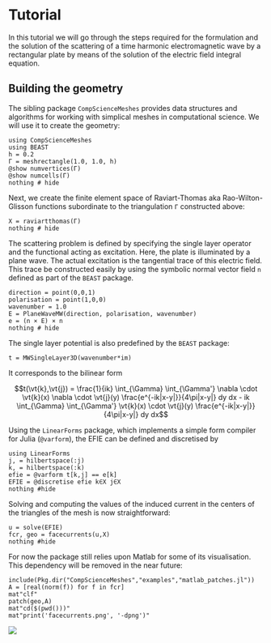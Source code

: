 # Tutorial

```math
\newcommand{\vt}[1]{\boldsymbol{#1}}
\newcommand{\uv}[1]{\hat{\boldsymbol{#1}}}
\newcommand{\arr}[1]{\mathsf{#1}}
\newcommand{\mat}[1]{\boldsymbol{\mathsf{#1}}}
```

In this tutorial we will go through the steps required for the formulation and the solution of the scattering of a time harmonic electromagnetic wave by a rectangular plate by means of the solution of the electric field integral equation.

## Building the geometry

The sibling package `CompScienceMeshes` provides data structures and algorithms for working with simplical meshes in computational science. We will use it to create the geometry:

```@example 1
using CompScienceMeshes
using BEAST
h = 0.2
Γ = meshrectangle(1.0, 1.0, h)
@show numvertices(Γ)
@show numcells(Γ)
nothing # hide
```

Next, we create the finite element space of Raviart-Thomas aka Rao-Wilton-Glisson functions subordinate to the triangulation `Γ` constructed above:

```@example 1
X = raviartthomas(Γ)
nothing # hide
```

The scattering problem is defined by specifying the single layer operator and the functional acting as excitation. Here, the plate is illuminated by a plane wave. The actual excitation is the tangential trace of this electric field. This trace be constructed easily by using the symbolic normal vector field `n` defined as part of the `BEAST` package.

```@example 1
direction = point(0,0,1)
polarisation = point(1,0,0)
wavenumber = 1.0
E = PlaneWaveMW(direction, polarisation, wavenumber)
e = (n × E) × n
nothing # hide
```

The single layer potential is also predefined by the `BEAST` package:

```@example 1
t = MWSingleLayer3D(wavenumber*im)
```

It corresponds to the bilinear form

```math
t(\vt{k},\vt{j}) = \frac{1}{ik} \int_{\Gamma} \int_{\Gamma'} \nabla \cdot \vt{k}(x) \nabla \cdot \vt{j}(y) \frac{e^{-ik|x-y|}}{4\pi|x-y|} dy dx - ik \int_{\Gamma} \int_{\Gamma'} \vt{k}(x) \cdot \vt{j}(y) \frac{e^{-ik|x-y|}}{4\pi|x-y|} dy dx
```

Using the `LinearForms` package, which implements a simple form compiler for Julia (`@varform`), the EFIE can be defined and discretised by

```@example 1
using LinearForms
j, = hilbertspace(:j)
k, = hilbertspace(:k)
efie = @varform t[k,j] == e[k]
EFIE = @discretise efie k∈X j∈X
nothing #hide
```
Solving and computing the values of the induced current in the centers of the triangles of the mesh is now straightforward:

```@example 1
u = solve(EFIE)
fcr, geo = facecurrents(u,X)
nothing #hide
```

For now the package still relies upon Matlab for some of its visualisation. This dependency will be removed in the near future:

```@example 1
include(Pkg.dir("CompScienceMeshes","examples","matlab_patches.jl"))
A = [real(norm(f)) for f in fcr]
mat"clf"
patch(geo,A)
mat"cd($(pwd()))"
mat"print('facecurrents.png', '-dpng')"
```

![](facecurrents.png)
